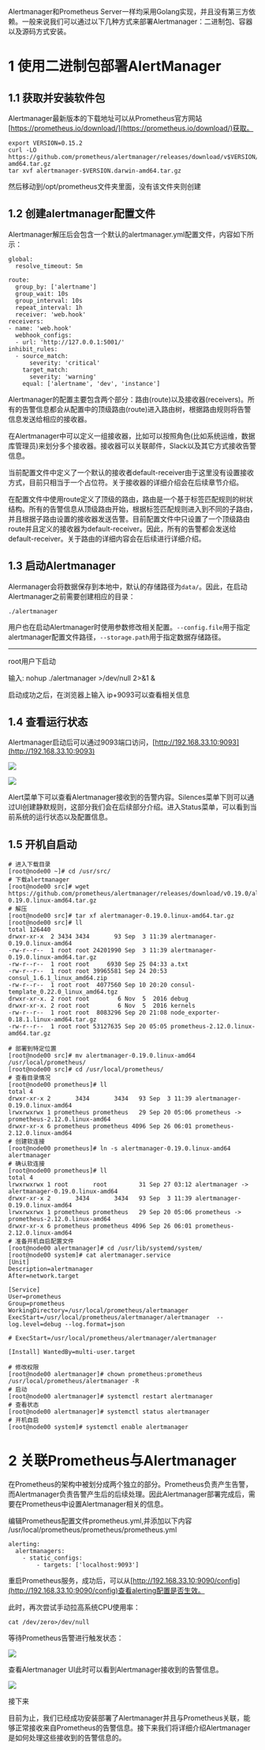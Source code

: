 

Alertmanager和Prometheus Server一样均采用Golang实现，并且没有第三方依赖。一般来说我们可以通过以下几种方式来部署Alertmanager：二进制包、容器以及源码方式安装。


# 1 使用二进制包部署AlertManager


## 1.1 **获取并安装软件包**

Alertmanager最新版本的下载地址可以从Prometheus官方网站[https://prometheus.io/download/](https://prometheus.io/download/)获取。
```
export VERSION=0.15.2
curl -LO https://github.com/prometheus/alertmanager/releases/download/v$VERSION/alertmanager-$VERSION.darwin-amd64.tar.gz
tar xvf alertmanager-$VERSION.darwin-amd64.tar.gz
```

然后移动到/opt/prometheus文件夹里面，没有该文件夹则创建


## 1.2 **创建alertmanager配置文件**

Alertmanager解压后会包含一个默认的alertmanager.yml配置文件，内容如下所示：

```
global:
  resolve_timeout: 5m

route:
  group_by: ['alertname']
  group_wait: 10s
  group_interval: 10s
  repeat_interval: 1h
  receiver: 'web.hook'
receivers:
- name: 'web.hook'
  webhook_configs:
  - url: 'http://127.0.0.1:5001/'
inhibit_rules:
  - source_match:
      severity: 'critical'
    target_match:
      severity: 'warning'
    equal: ['alertname', 'dev', 'instance']
```

Alertmanager的配置主要包含两个部分：路由(route)以及接收器(receivers)。所有的告警信息都会从配置中的顶级路由(route)进入路由树，根据路由规则将告警信息发送给相应的接收器。

在Alertmanager中可以定义一组接收器，比如可以按照角色(比如系统运维，数据库管理员)来划分多个接收器。接收器可以关联邮件，Slack以及其它方式接收告警信息。

当前配置文件中定义了一个默认的接收者default-receiver由于这里没有设置接收方式，目前只相当于一个占位符。关于接收器的详细介绍会在后续章节介绍。

在配置文件中使用route定义了顶级的路由，路由是一个基于标签匹配规则的树状结构。所有的告警信息从顶级路由开始，根据标签匹配规则进入到不同的子路由，并且根据子路由设置的接收器发送告警。目前配置文件中只设置了一个顶级路由route并且定义的接收器为default-receiver。因此，所有的告警都会发送给default-receiver。关于路由的详细内容会在后续进行详细介绍。



## 1.3 **启动Alertmanager**

Alermanager会将数据保存到本地中，默认的存储路径为`data/`。因此，在启动Alertmanager之前需要创建相应的目录：
```
./alertmanager
```

用户也在启动Alertmanager时使用参数修改相关配置。`--config.file`用于指定alertmanager配置文件路径，`--storage.path`用于指定数据存储路径。

----


root用户下启动

输入:
nohup ./alertmanager   >/dev/null   2>&1 &

启动成功之后，在浏览器上输入 ip+9093可以查看相关信息



## 1.4 **查看运行状态**

Alertmanager启动后可以通过9093端口访问，[http://192.168.33.10:9093](http://192.168.33.10:9093)

![](https://yunlzheng.gitbook.io/~gitbook/image?url=https%3A%2F%2F2416223964-files.gitbook.io%2F%7E%2Ffiles%2Fv0%2Fb%2Fgitbook-legacy-files%2Fo%2Fassets%252F-LBdoxo9EmQ0bJP2BuUi%252F-LPujYsCK-hIak6Ocg37%252F-LPuj_Z8Hu2c8ZMv09bH%252Falertmanager.png%3Fgeneration%3D1540731330971237%26alt%3Dmedia&width=768&dpr=4&quality=100&sign=bc0a914f&sv=1)

![](image/1138196-20210405121426610-120778138.png)

Alert菜单下可以查看Alertmanager接收到的告警内容。Silences菜单下则可以通过UI创建静默规则，这部分我们会在后续部分介绍。进入Status菜单，可以看到当前系统的运行状态以及配置信息。


## 1.5 开机自启动

```shell
# 进入下载目录  
[root@node00 ~]# cd /usr/src/  
# 下载alertmanager  
[root@node00 src]# wget https://github.com/prometheus/alertmanager/releases/download/v0.19.0/alertmanager-0.19.0.linux-amd64.tar.gz  
# 解压  
[root@node00 src]# tar xf alertmanager-0.19.0.linux-amd64.tar.gz 
[root@node00 src]# ll
total 126440
drwxr-xr-x  2 3434 3434       93 Sep  3 11:39 alertmanager-0.19.0.linux-amd64
-rw-r--r--  1 root root 24201990 Sep  3 11:39 alertmanager-0.19.0.linux-amd64.tar.gz
-rw-r--r--  1 root root     6930 Sep 25 04:33 a.txt
-rw-r--r--  1 root root 39965581 Sep 24 20:53 consul_1.6.1_linux_amd64.zip
-rw-r--r--  1 root root  4077560 Sep 10 20:20 consul-template_0.22.0_linux_amd64.tgz
drwxr-xr-x. 2 root root        6 Nov  5  2016 debug
drwxr-xr-x. 2 root root        6 Nov  5  2016 kernels
-rw-r--r--  1 root root  8083296 Sep 20 21:08 node_exporter-0.18.1.linux-amd64.tar.gz
-rw-r--r--  1 root root 53127635 Sep 20 05:05 prometheus-2.12.0.linux-amd64.tar.gz  
  
# 部署到特定位置
[root@node00 src]# mv alertmanager-0.19.0.linux-amd64 /usr/local/prometheus/
[root@node00 src]# cd /usr/local/prometheus/
# 查看目录情况
[root@node00 prometheus]# ll
total 4
drwxr-xr-x 2       3434       3434   93 Sep  3 11:39 alertmanager-0.19.0.linux-amd64
lrwxrwxrwx 1 prometheus prometheus   29 Sep 20 05:06 prometheus -> prometheus-2.12.0.linux-amd64
drwxr-xr-x 6 prometheus prometheus 4096 Sep 26 06:01 prometheus-2.12.0.linux-amd64  
# 创建软连接
[root@node00 prometheus]# ln -s alertmanager-0.19.0.linux-amd64 alertmanager  
# 确认软连接
[root@node00 prometheus]# ll
total 4
lrwxrwxrwx 1 root       root         31 Sep 27 03:12 alertmanager -> alertmanager-0.19.0.linux-amd64
drwxr-xr-x 2       3434       3434   93 Sep  3 11:39 alertmanager-0.19.0.linux-amd64
lrwxrwxrwx 1 prometheus prometheus   29 Sep 20 05:06 prometheus -> prometheus-2.12.0.linux-amd64
drwxr-xr-x 6 prometheus prometheus 4096 Sep 26 06:01 prometheus-2.12.0.linux-amd64
# 准备开机自启配置文件
[root@node00 alertmanager]# cd /usr/lib/systemd/system/
[root@node00 system]# cat alertmanager.service 
[Unit]
Description=alertmanager
After=network.target 

[Service]
User=prometheus
Group=prometheus
WorkingDirectory=/usr/local/prometheus/alertmanager
ExecStart=/usr/local/prometheus/alertmanager/alertmanager  --log.level=debug --log.format=json  

# ExecStart=/usr/local/prometheus/alertmanager/alertmanager  

[Install] WantedBy=multi-user.target   
  
# 修改权限  
[root@node00 alertmanager]# chown prometheus:prometheus /usr/local/prometheus/alertmanager -R  
# 启动
[root@node00 alertmanager]# systemctl restart alertmanager  
# 查看状态
[root@node00 alertmanager]# systemctl status alertmanager  
# 开机自启
[root@node00 system]# systemctl enable alertmanager
```


# 2 关联Prometheus与Alertmanager

在Prometheus的架构中被划分成两个独立的部分。Prometheus负责产生告警，而Alertmanager负责告警产生后的后续处理。因此Alertmanager部署完成后，需要在Prometheus中设置Alertmanager相关的信息。

编辑Prometheus配置文件prometheus.yml,并添加以下内容
/usr/local/prometheus/prometheus/prometheus.yml

```
alerting:
  alertmanagers:
    - static_configs:
        - targets: ['localhost:9093']
```

重启Prometheus服务，成功后，可以从[http://192.168.33.10:9090/config](http://192.168.33.10:9090/config)查看alerting配置是否生效。

此时，再次尝试手动拉高系统CPU使用率：

```
cat /dev/zero>/dev/null
```

等待Prometheus告警进行触发状态：

![](https://yunlzheng.gitbook.io/~gitbook/image?url=https%3A%2F%2F2416223964-files.gitbook.io%2F%7E%2Ffiles%2Fv0%2Fb%2Fgitbook-legacy-files%2Fo%2Fassets%252F-LBdoxo9EmQ0bJP2BuUi%252F-LPS9OCY3C6XBe9KTNE4%252F-LPS9QD9CiZiBlf9pLE8%252Fprometheus-alert-firing-with-manager.png%3Fgeneration%3D1540235051597033%26alt%3Dmedia&width=768&dpr=4&quality=100&sign=e489032f&sv=1)

查看Alertmanager UI此时可以看到Alertmanager接收到的告警信息。

![](https://yunlzheng.gitbook.io/~gitbook/image?url=https%3A%2F%2F2416223964-files.gitbook.io%2F%7E%2Ffiles%2Fv0%2Fb%2Fgitbook-legacy-files%2Fo%2Fassets%252F-LBdoxo9EmQ0bJP2BuUi%252F-LPS9OCY3C6XBe9KTNE4%252F-LPS9QDBvhohGD4V-2xl%252Falertmanager-alert.png%3Fgeneration%3D1540235051626821%26alt%3Dmedia&width=768&dpr=4&quality=100&sign=e9033ee6&sv=1)



接下来

目前为止，我们已经成功安装部署了Alertmanager并且与Prometheus关联，能够正常接收来自Prometheus的告警信息。接下来我们将详细介绍Alertmanager是如何处理这些接收到的告警信息的。



